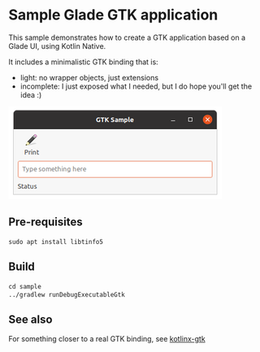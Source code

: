 # Sample Glade GTK application

This sample demonstrates how to create a GTK application based on a Glade UI, using Kotlin Native.

It includes a minimalistic GTK binding that is:
* light: no wrapper objects, just extensions
* incomplete: I just exposed what I needed, but I do hope you'll get the idea :)

![Screenshot](doc/readme-screenshot.png)

## Pre-requisites

```
sudo apt install libtinfo5
```

## Build

```
cd sample
../gradlew runDebugExecutableGtk
```

## See also

For something closer to a real GTK binding, see [kotlinx-gtk](https://github.com/Doomsdayrs/kotlinx-gtk)
